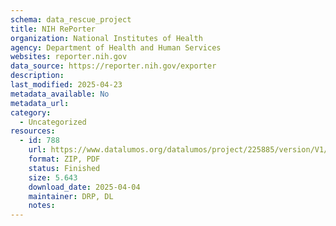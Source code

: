```yaml
---
schema: data_rescue_project 
title: NIH RePorter
organization: National Institutes of Health
agency: Department of Health and Human Services
websites: reporter.nih.gov
data_source: https://reporter.nih.gov/exporter
description: 
last_modified: 2025-04-23
metadata_available: No
metadata_url: 
category:
  - Uncategorized
resources:
  - id: 788
    url: https://www.datalumos.org/datalumos/project/225885/version/V1/view
    format: ZIP, PDF
    status: Finished
    size: 5.643
    download_date: 2025-04-04
    maintainer: DRP, DL
    notes: 
---
```

